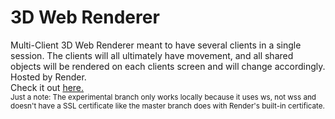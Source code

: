 # 3D Web Renderer
<a>Multi-Client 3D Web Renderer meant to have several clients in a single session. The clients will all ultimately have movement, and all shared objects will be rendered on each clients screen and will change accordingly. Hosted by Render.</a>
<br>
<a>Check it out <a href="https://erasmusss-multiclient-webgl-renderer.onrender.com">here.</a>
<br>
<small>Just a note: The experimental branch only works locally because it uses ws, not wss and doesn't have a SSL certificate like the master branch does with Render's built-in certificate.</small>
